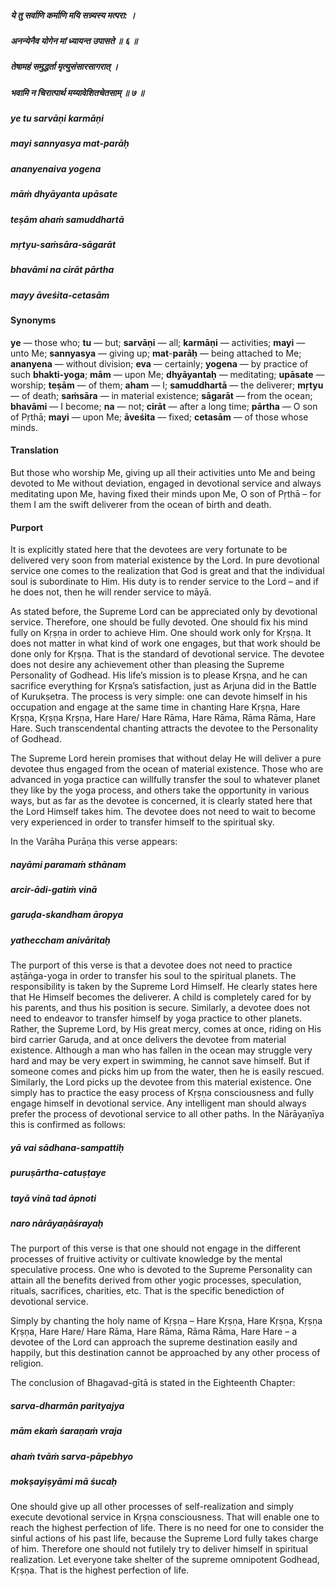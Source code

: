 ##### ये तु सर्वाणि कर्माणि मयि सन्न्यस्य मत्परा: ।
##### अनन्येनैव योगेन मां ध्यायन्त उपासते ॥ ६ ॥
##### तेषामहं समुद्धर्ता मृत्युसंसारसागरात् ।
##### भवामि न चिरात्पार्थ मय्यावेशितचेतसाम् ॥ ७ ॥

##### ye tu sarvāṇi karmāṇi
##### mayi sannyasya mat-parāḥ
##### ananyenaiva yogena
##### māṁ dhyāyanta upāsate

##### teṣām ahaṁ samuddhartā
##### mṛtyu-saṁsāra-sāgarāt
##### bhavāmi na cirāt pārtha
##### mayy āveśita-cetasām

#### Synonyms

**ye** — those who; **tu** — but; **sarvāṇi** — all; **karmāṇi** — activities; **mayi** — unto Me; **sannyasya** — giving up; **mat**-**parāḥ** — being attached to Me; **ananyena** — without division; **eva** — certainly; **yogena** — by practice of such **bhakti-yoga**; **mām** — upon Me; **dhyāyantaḥ** — meditating; **upāsate** — worship; **teṣām** — of them; **aham** — I; **samuddhartā** — the deliverer; **mṛtyu** — of death; **saṁsāra** — in material existence; **sāgarāt** — from the ocean; **bhavāmi** — I become; **na** — not; **cirāt** — after a long time; **pārtha** — O son of Pṛthā; **mayi** — upon Me; **āveśita** — fixed; **cetasām** — of those whose minds.

#### Translation

But those who worship Me, giving up all their activities unto Me and being devoted to Me without deviation, engaged in devotional service and always meditating upon Me, having fixed their minds upon Me, O son of Pṛthā – for them I am the swift deliverer from the ocean of birth and death.

#### Purport

It is explicitly stated here that the devotees are very fortunate to be delivered very soon from material existence by the Lord. In pure devotional service one comes to the realization that God is great and that the individual soul is subordinate to Him. His duty is to render service to the Lord – and if he does not, then he will render service to māyā.

As stated before, the Supreme Lord can be appreciated only by devotional service. Therefore, one should be fully devoted. One should fix his mind fully on Kṛṣṇa in order to achieve Him. One should work only for Kṛṣṇa. It does not matter in what kind of work one engages, but that work should be done only for Kṛṣṇa. That is the standard of devotional service. The devotee does not desire any achievement other than pleasing the Supreme Personality of Godhead. His life’s mission is to please Kṛṣṇa, and he can sacrifice everything for Kṛṣṇa’s satisfaction, just as Arjuna did in the Battle of Kurukṣetra. The process is very simple: one can devote himself in his occupation and engage at the same time in chanting Hare Kṛṣṇa, Hare Kṛṣṇa, Kṛṣṇa Kṛṣṇa, Hare Hare/ Hare Rāma, Hare Rāma, Rāma Rāma, Hare Hare. Such transcendental chanting attracts the devotee to the Personality of Godhead.

The Supreme Lord herein promises that without delay He will deliver a pure devotee thus engaged from the ocean of material existence. Those who are advanced in yoga practice can willfully transfer the soul to whatever planet they like by the yoga process, and others take the opportunity in various ways, but as far as the devotee is concerned, it is clearly stated here that the Lord Himself takes him. The devotee does not need to wait to become very experienced in order to transfer himself to the spiritual sky.

In the Varāha Purāṇa this verse appears:

##### nayāmi paramaṁ sthānam
##### arcir-ādi-gatiṁ vinā
##### garuḍa-skandham āropya
##### yatheccham anivāritaḥ

The purport of this verse is that a devotee does not need to practice aṣṭāṅga-yoga in order to transfer his soul to the spiritual planets. The responsibility is taken by the Supreme Lord Himself. He clearly states here that He Himself becomes the deliverer. A child is completely cared for by his parents, and thus his position is secure. Similarly, a devotee does not need to endeavor to transfer himself by yoga practice to other planets. Rather, the Supreme Lord, by His great mercy, comes at once, riding on His bird carrier Garuḍa, and at once delivers the devotee from material existence. Although a man who has fallen in the ocean may struggle very hard and may be very expert in swimming, he cannot save himself. But if someone comes and picks him up from the water, then he is easily rescued. Similarly, the Lord picks up the devotee from this material existence. One simply has to practice the easy process of Kṛṣṇa consciousness and fully engage himself in devotional service. Any intelligent man should always prefer the process of devotional service to all other paths. In the Nārāyaṇīya this is confirmed as follows:

##### yā vai sādhana-sampattiḥ
##### puruṣārtha-catuṣṭaye
##### tayā vinā tad āpnoti
##### naro nārāyaṇāśrayaḥ

The purport of this verse is that one should not engage in the different processes of fruitive activity or cultivate knowledge by the mental speculative process. One who is devoted to the Supreme Personality can attain all the benefits derived from other yogic processes, speculation, rituals, sacrifices, charities, etc. That is the specific benediction of devotional service.

Simply by chanting the holy name of Kṛṣṇa – Hare Kṛṣṇa, Hare Kṛṣṇa, Kṛṣṇa Kṛṣṇa, Hare Hare/ Hare Rāma, Hare Rāma, Rāma Rāma, Hare Hare – a devotee of the Lord can approach the supreme destination easily and happily, but this destination cannot be approached by any other process of religion.

The conclusion of Bhagavad-gītā is stated in the Eighteenth Chapter:

##### sarva-dharmān parityajya
##### mām ekaṁ śaraṇaṁ vraja
##### ahaṁ tvāṁ sarva-pāpebhyo
##### mokṣayiṣyāmi mā śucaḥ

One should give up all other processes of self-realization and simply execute devotional service in Kṛṣṇa consciousness. That will enable one to reach the highest perfection of life. There is no need for one to consider the sinful actions of his past life, because the Supreme Lord fully takes charge of him. Therefore one should not futilely try to deliver himself in spiritual realization. Let everyone take shelter of the supreme omnipotent Godhead, Kṛṣṇa. That is the highest perfection of life.